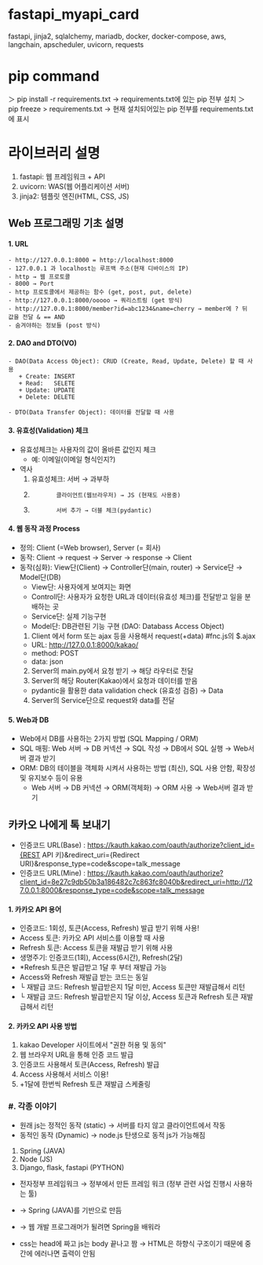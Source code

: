 # fastapi_myapi_card
fastapi, jinja2, sqlalchemy, mariadb, docker, docker-compose, aws, langchain, apscheduler, uvicorn, requests

# pip command
＞ pip install -r requirements.txt → requirements.txt에 있는 pip 전부 설치
＞ pip freeze > requirements.txt → 현재 설치되어있는 pip 전부를 requirements.txt에 표시

# 라이브러리 설명
1. fastapi: 웹 프레임워크 + API
2. uvicorn: WAS(웹 어플리케이션 서버)
3. jinja2: 템플릿 엔진(HTML, CSS, JS)

## Web 프로그래밍 기초 설명
#### 1. URL
    - http://127.0.0.1:8000 = http://localhost:8000
    - 127.0.0.1 과 localhost는 루프백 주소(현재 디바이스의 IP)
    - http → 웹 프로토콜
    - 8000 → Port
    - http 프로토콜에서 제공하는 함수 (get, post, put, delete)
    - http://127.0.0.1:8000/ooooo → 쿼리스트링 (get 방식)
    - http://127.0.0.1:8000/member?id=abc1234&name=cherry → member에 ? 뒤 값을 전달 & == AND
    - 숨겨야하는 정보들 (post 방식)

#### 2. DAO and DTO(VO)
    - DAO(Data Access Object): CRUD (Create, Read, Update, Delete) 할 때 사용
       + Create: INSERT
       + Read:   SELETE
       + Update: UPDATE
       + Delete: DELETE

    - DTO(Data Transfer Object): 데이터를 전달할 때 사용
    
#### 3. 유효성(Validation) 체크
  - 유효성체크는 사용자의 값이 올바른 값인지 체크
     + 예: 이메일(이메일 형식인지?)
  - 역사
    1. 유효성체크: 서버 → 과부하
    2.            클라이언트(웹브라우저) → JS (현재도 사용중)
    3.            서버 추가 → 더블 체크(pydantic)
    
#### 4. 웹 동작 과정 Process
  - 정의: Client (=Web browser), Server (= 회사)
  - 동작: Client → request → Server → response → Client
  - 동작(심화): View단(Client) → Controller단(main, router) → Service단 → Model단(DB)
    + View단: 사용자에게 보여지는 화면
    + Controll단: 사용자가 요청한 URL과 데이터(유효성 체크)를 전달받고 일을 분배하는 곳
    + Service단: 실제 기능구현
    + Model단: DB관련된 기능 구현 (DAO: Databass Access Object)
    1. Client 에서 form 또는 ajax 등을 사용해서 request(+data) #fnc.js의 $.ajax
      - URL: http://127.0.0.1:8000/kakao/
      - method: POST
      - data: json
    2. Server의 main.py에서 요청 받기 → 해당 라우터로 전달
    3. Server의 해당 Router(Kakao)에서 요청과 데이터를 받음
      - pydantic을 활용한 data validation check (유효성 검증) → Data
    4. Server의 Service단으로 request와 data를 전달

#### 5. Web과 DB
  - Web에서 DB를 사용하는 2가지 방법 (SQL Mapping / ORM)
  - SQL 매핑: Web 서버 → DB 커넥션 → SQL 작성 → DB에서 SQL 실행 → Web서버 결과 받기
  - ORM: DB의 테이블을 객체화 시켜서 사용하는 방법 (최신), SQL 사용 안함, 확장성 및 유지보수 등이 유용
    + Web 서버 → DB 커넥션 → ORM(객체화) → ORM 사용 → Web서버 결과 받기


## 카카오 나에게 톡 보내기
- 인증코드 URL(Base) : https://kauth.kakao.com/oauth/authorize?client_id={REST API 키}&redirect_uri={Redirect URI}&response_type=code&scope=talk_message
- 인증코드 URL(Mine) : https://kauth.kakao.com/oauth/authorize?client_id=8e27c9db50b3a186482c7c863fc8040b&redirect_uri=http://127.0.0.1:8000&response_type=code&scope=talk_message


#### 1. 카카오 API 용어
- 인증코드: 1회성, 토큰(Access, Refresh) 발급 받기 위해 사용!
- Access 토큰: 카카오 API 서비스를 이용할 때 사용
- Refresh 토큰: Access 토큰을 재발급 받기 위해 사용
- 생명주기: 인증코드(1회), Access(6시간), Refresh(2달)
- *Refresh 토큰은 발급받고 1달 후 부터 재발급 가능
- Access와 Refresh 재발급 받는 코드는 동일
- └ 재발급 코드: Refresh 발급받은지 1달 미만, Access 토큰만 재발급해서 리턴
- └ 재발급 코드: Refresh 발급받은지 1달 이상, Access 토큰과 Refresh 토큰 재발급해서 리턴

#### 2. 카카오 API 사용 방법
1. kakao Developer 사이트에서 "권한 허용 및 동의"
2. 웹 브라우저 URL을 통해 인증 코드 발급
3. 인증코드 사용해서 토큰(Access, Refresh) 발급
4. Access 사용해서 서비스 이용!
5. +1달에 한번씩 Refresh 토큰 재발급 스케줄링

### #. 각종 이야기
- 원래 js는 정적인 동작 (static) → 서버를 타지 않고 클라이언트에서 작동
- 동적인 동작 (Dynamic) → node.js  탄생으로 동적 js가 가능해짐

1. Spring (JAVA)
2. Node (JS)
3. Django, flask, fastapi (PYTHON)

- 전자정부 프레임워크 → 정부에서 만든 프레임 워크 (정부 관련 사업 진행시 사용하는 툴)
- → Spring (JAVA)를 기반으로 만듬
- → 웹 개발 프로그래머가 될려면 Spring을 배워라

- css는 head에 짜고 js는 body 끝나고 짬 → HTML은 하향식 구조이기 때문에 중간에 에러나면 출력이 안됨